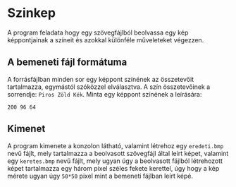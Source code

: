 ﻿# Szinkep

A program feladata hogy egy szövegfájlból beolvassa egy kép képpontjainak a színeit és azokkal különféle műveleteket végezzen.

## A bemeneti fájl formátuma
A forrásfájlban minden sor egy képpont színének az összetevőit tartalmazza, egymástól szóközzel elválasztva. A szín összetevőinek a sorrendje: `Piros Zöld Kék`.
Minta egy képpont színének a leírására:

    200 96 64

## Kimenet
A program kimenete a konzolon látható, valamint létrehoz egy `eredeti.bmp` nevű fájlt, mely tartalmazza a beolvasott szövegfájl által leírt képet, valamint egy `keretes.bmp` nevű fájlt, mely ugyan úgy a beolvasott fájlból létrehozott képet tartalmazza egy három pixel széles fekete kerettel, úgy hogy a kép mérete ugyan úgy `50*50` pixel mint a bemeneti fájlban leírt képé.